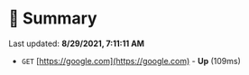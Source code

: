 # 📖 Summary
Last updated: **8/29/2021, 7:11:11 AM**

- `GET` [https://google.com](https://google.com) - **Up** (109ms)

